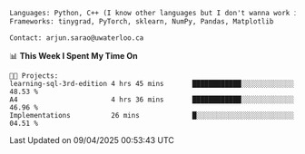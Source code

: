 ```txt
Languages: Python, C++ (I know other languages but I don't wanna work in em)
Frameworks: tinygrad, PyTorch, sklearn, NumPy, Pandas, Matplotlib

Contact: arjun.sarao@uwaterloo.ca
```

<!--START_SECTION:waka-->
📊 **This Week I Spent My Time On** 

```text
🐱‍💻 Projects: 
learning-sql-3rd-edition 4 hrs 45 mins       ████████████░░░░░░░░░░░░░   48.53 % 
A4                       4 hrs 36 mins       ████████████░░░░░░░░░░░░░   46.96 % 
Implementations          26 mins             █░░░░░░░░░░░░░░░░░░░░░░░░   04.51 % 
```


 Last Updated on 09/04/2025 00:53:43 UTC
<!--END_SECTION:waka-->
